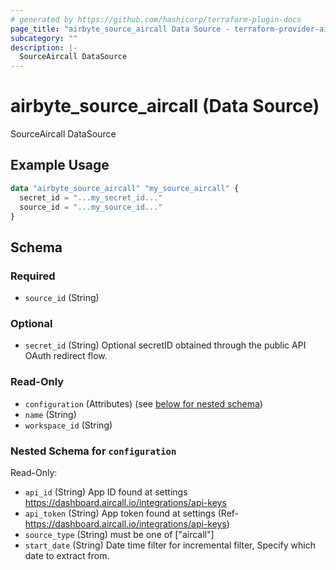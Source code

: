 ```yaml
---
# generated by https://github.com/hashicorp/terraform-plugin-docs
page_title: "airbyte_source_aircall Data Source - terraform-provider-airbyte"
subcategory: ""
description: |-
  SourceAircall DataSource
---
```


# airbyte_source_aircall (Data Source)

SourceAircall DataSource

## Example Usage

```terraform
data "airbyte_source_aircall" "my_source_aircall" {
  secret_id = "...my_secret_id..."
  source_id = "...my_source_id..."
}
```

<!-- schema generated by tfplugindocs -->
## Schema

### Required

- `source_id` (String)

### Optional

- `secret_id` (String) Optional secretID obtained through the public API OAuth redirect flow.

### Read-Only

- `configuration` (Attributes) (see [below for nested schema](#nestedatt--configuration))
- `name` (String)
- `workspace_id` (String)

<a id="nestedatt--configuration"></a>
### Nested Schema for `configuration`

Read-Only:

- `api_id` (String) App ID found at settings https://dashboard.aircall.io/integrations/api-keys
- `api_token` (String) App token found at settings (Ref- https://dashboard.aircall.io/integrations/api-keys)
- `source_type` (String) must be one of ["aircall"]
- `start_date` (String) Date time filter for incremental filter, Specify which date to extract from.


